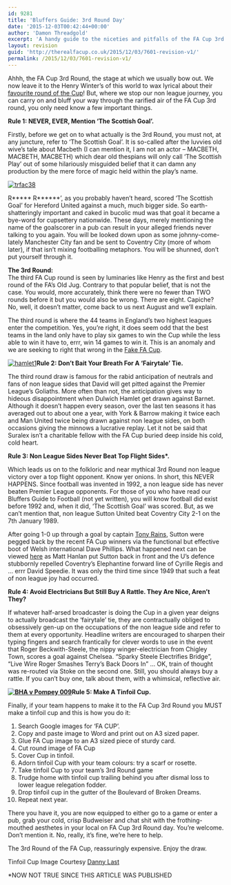 ```yaml
---
id: 9281
title: 'Bluffers Guide: 3rd Round Day'
date: '2015-12-03T00:42:44+00:00'
author: 'Damon Threadgold'
excerpt: 'A handy guide to the niceties and pitfalls of the FA Cup 3rd Round'
layout: revision
guid: 'http://therealfacup.co.uk/2015/12/03/7601-revision-v1/'
permalink: /2015/12/03/7601-revision-v1/
---
```


Ahhh, the FA Cup 3rd Round, the stage at which we usually bow out. We now leave it to the Henry Winter’s of this world to wax lyrical about their [favourite round of the Cup](https://twitter.com/henrywinter/status/23650675594366976)! But, where we stop our non league journey, you can carry on and bluff your way through the rarified air of the FA Cup 3rd round, you only need know a few important things.

**Rule 1: NEVER, EVER, Mention ‘The Scottish Goal’.**

Firstly, before we get on to what actually is the 3rd Round, you must not, at any juncture, refer to ‘The Scottish Goal’. It is so-called after the luvvies old wive’s tale about Macbeth (I can mention it, I am not an actor – MACBETH, MACBETH, MACBETH) which dear old thespians will only call ‘The Scottish Play’ out of some hilariously misguided belief that it can damn any production by the mere force of magic held within the play’s name.

[![trfac38](http://therealfacup.co.uk/wp-content/uploads/2012/11/trfac38-e1357210474482-350x350.jpg)](http://therealfacup.co.uk/2012/11/29/3rd-round-day/trfac38/)

R\*\*\*\*\* R\*\*\*\*\*\*’, as you probably haven’t heard, scored ‘The Scottish Goal’ for Hereford United against a much, much bigger side. So earth-shatteringly important and caked in bucolic mud was that goal it became a bye-word for cupsettery nationwide. These days, merely mentioning the name of the goalscorer in a pub can result in your alleged friends never talking to you again. You will be looked down upon as some johnny-come-lately Manchester City fan and be sent to Coventry City (more of whom later), if that isn’t mixing footballing metaphors. You will be shunned, don’t put yourself through it.

**The 3rd Round:**  
The third FA Cup round is seen by luminaries like Henry as the first and best round of the FA’s Old Jug. Contrary to that popular belief, that is not the case. You would, more accurately, think there were no fewer than TWO rounds before it but you would also be wrong. There are eight. Capiche? No, well, it doesn’t matter, come back to us next August and we’ll explain.

The third round is where the 44 teams in England’s two highest leagues enter the competition. Yes, you’re right, it does seem odd that the best teams in the land only have to play six games to win the Cup while the less able to win it have to, errr, win 14 games to win it. This is an anomaly and we are seeking to right that wrong in the [Fake FA Cup](http://therealfacup.co.uk/2012/08/07/fake-fa-cup-round-up/).

[![](http://therealfacup.co.uk/wp-content/uploads/2012/11/hamlet1-191x320.jpg "hamlet1")](http://therealfacup.co.uk/2012/11/29/3rd-round-day/hamlet1/)**Rule 2: Don’t Bait Your Breath For A ‘Fairytale’ Tie.**

The third round draw is famous for the rabid anticipation of neutrals and fans of non league sides that David will get pitted against the Premier League’s Goliaths. More often than not, the anticipation gives way to hideous disappointment when Dulwich Hamlet get drawn against Barnet. Although it doesn’t happen every season, over the last ten seasons it has averaged out to about one a year, with York &amp; Barrow making it twice each and Man United twice being drawn against non league sides, on both occasions giving the minnows a lucrative replay. Let it not be said that Suralex isn’t a charitable fellow with the FA Cup buried deep inside his cold, cold heart.

**Rule 3: Non League Sides Never Beat Top Flight Sides\*.**

Which leads us on to the folkloric and near mythical 3rd Round non league victory over a top flight opponent. Know yer onions. In short, this NEVER HAPPENS. Since football was invented in 1992, a non league side has never beaten Premier League opponents. For those of you who have read our Bluffers Guide to Football (not yet written), you will know football did exist before 1992 and, when it did, ‘The Scottish Goal’ was scored. But, as we can’t mention that, non league Sutton United beat Coventry City 2-1 on the 7th January 1989.

After going 1-0 up through a goal by captain [Tony Rains](http://therealfacup.co.uk/2010/09/09/sutton-on-the-dock-of-the-bay/), Sutton were pegged back by the recent FA Cup winners via the functional but effective boot of Welsh international Dave Phillips. What happened next can be viewed [here](http://www.youtube.com/watch?v=ZRgyh5h6IJU) as Matt Hanlan put Sutton back in front and the U’s defence stubbornly repelled Coventry’s Elephantine forward line of Cyrille Regis and … errr David Speedie. It was only the third time since 1949 that such a feat of non league joy had occurred.

**Rule 4: Avoid Electricians But Still Buy A Rattle. They Are Nice, Aren’t They?**

If whatever half-arsed broadcaster is doing the Cup in a given year deigns to actually broadcast the ‘fairytale’ tie, they are contractually obliged to obsessively gen-up on the occupations of the non league side and refer to them at every opportunity. Headline writers are encouraged to sharpen their typing fingers and search frantically for clever words to use in the event that Roger Beckwith-Steele, the nippy winger-electrician from Chigley Town, scores a goal against Chelsea. “Sparky Steele Electrifies Bridge”, “Live Wire Roger Smashes Terry’s Back Doors In” … OK, train of thought was re-routed via Stoke on the second one. Still, you should always buy a rattle. If you can’t buy one, talk about them, with a whimsical, reflective air.

**[![](http://therealfacup.co.uk/wp-content/uploads/2012/11/BHA-v-Pompey-009-e1354182527706.jpg "BHA v Pompey 009")](http://therealfacup.co.uk/2012/11/29/3rd-round-day/bha-v-pompey-009/)Rule 5: Make A Tinfoil Cup.**

Finally, if your team happens to make it to the FA Cup 3rd Round you MUST make a tinfoil cup and this is how you do it:

1. Search Google images for ‘FA CUP’.
2. Copy and paste image to Word and print out on A3 sized paper.
3. Glue FA Cup image to an A3 sized piece of sturdy card.
4. Cut round image of FA Cup
5. Cover Cup in tinfoil.
6. Adorn tinfoil Cup with your team colours: try a scarf or rosette.
7. Take tinfoil Cup to your team’s 3rd Round game
8. Trudge home with tinfoil cup trailing behind you after dismal loss to lower league relegation fodder.
9. Drop tinfoil cup in the gutter of the Boulevard of Broken Dreams.
10. Repeat next year.

There you have it, you are now equipped to either go to a game or enter a pub, grab your cold, crisp Budweiser and chat shit with the frothing-mouthed aesthetes in your local on FA Cup 3rd Round day. You’re welcome. Don’t mention it. No, really, it’s fine, we’re here to help.

The 3rd Round of the FA Cup, reassuringly expensive. Enjoy the draw.

Tinfoil Cup Image Courtesy [Danny Last](https://twitter.com/DannyLast)

\*NOW NOT TRUE SINCE THIS ARTICLE WAS PUBLISHED